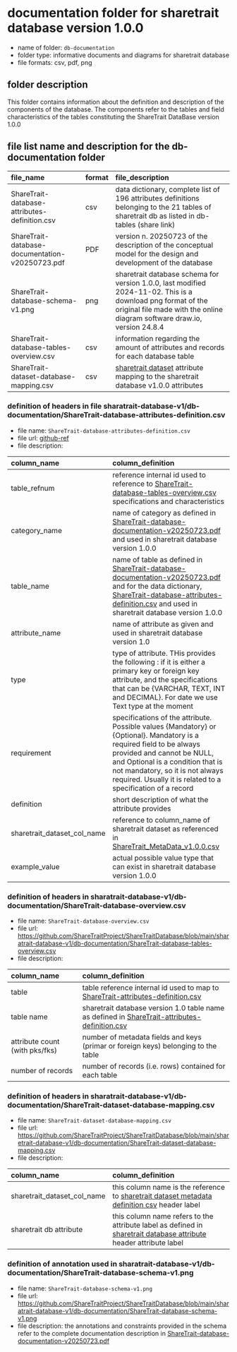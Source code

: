 # documentation folder for sharetrait database version 1.0.0

- name of folder: `db-documentation`
- folder type: informative documents and diagrams for sharetrait database
- file formats: csv, pdf, png

## folder description

This folder contains information about the definition and description of the components of the database.
The components refer to the tables and field characteristics of the tables constituting the ShareTrait DataBase version 1.0.0

## file list name and description for the db-documentation folder

| file_name | format | file_description |
| :--- | --- | :--- |
| ShareTrait-database-attributes-definition.csv | csv | data dictionary, complete list of 196 attributes definitions belonging to the 21 tables of sharetrait db as listed in db-tables (share link) |
| ShareTrait-database-documentation-v20250723.pdf | PDF | version n. 20250723 of the description of the conceptual model for the design and development of the database |
| ShareTrait-database-schema-v1.png | png | sharetrait database schema for version 1.0.0, last modified 2024-11-02. This is a download png format of the original file made with the online diagram software draw.io, version 24.8.4  |
| ShareTrait-database-tables-overview.csv | csv | information regarding the amount of attributes and records for each database table |
| ShareTrait-dataset-database-mapping.csv | csv | [sharetrait dataset](https://github.com/ShareTraitProject/ShareTrait/blob/main/ShareTrait_DB/v1.0.0/3_release/ShareTrait_MetaData_v1.0.0.csv) attribute mapping to the sharetrait database v1.0.0 attributes |

### definition of headers in file sharatrait-database-v1/db-documentation/ShareTrait-database-attributes-definition.csv

- file name: `ShareTrait-database-attributes-definition.csv`
- file url: [github-ref](https://github.com/ShareTraitProject/ShareTraitDatabase/blob/main/sharetrait-database-v1/db-documentation/ShareTrait-database-attributes-definition.csv)
- file description:
  
| column_name | column_definition |
| :--- | :--- |
| table_refnum | reference internal id used to reference to [ShareTrait-database-tables-overview.csv](https://github.com/ShareTraitProject/ShareTraitDatabase/blob/main/sharetrait-database-v1/db-documentation/ShareTrait-database-tables-overview.csv) specifications and characteristics |
| category_name | name of category as defined in [ShareTrait-database-documentation-v20250723.pdf](https://github.com/ShareTraitProject/ShareTraitDatabase/blob/main/sharetrait-database-v1/db-documentation/ShareTrait-database-documentation-v20250723.pdf) and used in sharetrait database version 1.0.0 |
| table_name | name of table as defined in [ShareTrait-database-documentation-v20250723.pdf](https://github.com/ShareTraitProject/ShareTraitDatabase/blob/main/sharatrait-database-v1/db-documentation/ShareTrait-database-documentation-v20250723.pdf) and for the data dictionary, [ShareTrait-database-attributes-definition.csv](https://github.com/ShareTraitProject/ShareTraitDatabase/blob/main/sharetrait-database-v1/db-documentation/ShareTrait-database-attributes-definition.csv) and used in sharetrait database version 1.0.0 |
| attribute_name | name of attribute as given and used in sharetrait database version 1.0 |
| type | type of attribute. THis provides the following : if it is either a primary key or foreign key attribute, and the specifications that can be {VARCHAR, TEXT, INT and DECIMAL}. For date we use Text type at the moment |
| requirement | specifications of the attribute. Possible values {Mandatory} or {Optional}. Mandatory is a required field to be always provided and cannot be NULL, and Optional is a condition that is not mandatory, so it is not always required. Usually it is related to a specification of a record |
| definition | short description of what the attribute provides |
| sharetrait_dataset_col_name | reference to column_name of sharetrait dataset as referenced in [ShareTrait_MetaData_v1.0.0.csv](https://github.com/ShareTraitProject/ShareTrait/blob/main/ShareTrait_DB/v1.0.0/3_release/ShareTrait_MetaData_v1.0.0.csv) |
| example_value | actual possible value type that can exist in sharetrait database version 1.0.0 |

### definition of headers in sharatrait-database-v1/db-documentation/ShareTrait-database-overview.csv

- file name: `ShareTrait-database-overview.csv`
- file url: https://github.com/ShareTraitProject/ShareTraitDatabase/blob/main/sharatrait-database-v1/db-documentation/ShareTrait-database-tables-overview.csv
- file description:
  
| column_name | column_definition |
| :--- | :--- |
| table | table reference internal id used to map to [ShareTrait-attributes-definition.csv](https://github.com/ShareTraitProject/ShareTraitDatabase/blob/main/sharetrait-database-v1/db-documentation/ShareTrait-database-attributes-definition.csv) |
| table name | sharetrait database version 1.0 table name as defined in [ShareTrait-attributes-definition.csv](https://github.com/ShareTraitProject/ShareTraitDatabase/blob/main/sharetrait-database-v1/db-documentation/ShareTrait-database-attributes-definition.csv) |
| attribute count (with pks/fks) | number of metadata fields and keys (primar or foreign keys) belonging to the table |
| number of records | number of records (i.e. rows) contained for each table |

### definition of headers in sharatrait-database-v1/db-documentation/ShareTrait-dataset-database-mapping.csv

- file name: `ShareTrait-dataset-database-mapping.csv`
- file url: https://github.com/ShareTraitProject/ShareTraitDatabase/blob/main/sharetrait-database-v1/db-documentation/ShareTrait-dataset-database-mapping.csv
- file description:
  
| column_name | column_definition |
| :--- | :--- |
| sharetrait_dataset_col_name | this column name is the reference to [sharetrait dataset metadata definition csv](https://github.com/ShareTraitProject/ShareTrait/blob/main/ShareTrait_DB/v1.0.0/3_release/ShareTrait_MetaData_v1.0.0.csv) header label |
| sharetrait db attribute | this column name refers to the attribute label as defined in [sharetrait database attribute](https://github.com/ShareTraitProject/ShareTraitDatabase/blob/main/sharetrait-database-v1/db-documentation/ShareTrait-database-attributes-definition.csv) header attribute label |

### definition of annotation used in sharatrait-database-v1/db-documentation/ShareTrait-database-schema-v1.png

- file name: `ShareTrait-database-schema-v1.png`
- file url: https://github.com/ShareTraitProject/ShareTraitDatabase/blob/main/sharatrait-database-v1/db-documentation/ShareTrait-database-schema-v1.png
- file description:
the annotations and constraints provided in the schema refer to the complete documentation description in [ShareTrait-database-documentation-v20250723.pdf](https://github.com/ShareTraitProject/ShareTraitDatabase/blob/main/sharetrait-database-v1/db-documentation/ShareTrait-database-documentation-v20250723.pdf)







